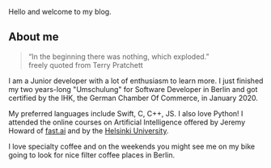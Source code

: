 Hello and welcome to my blog.

## About me


>  “In the beginning there was nothing, which exploded.” <br> freely quoted from Terry Pratchett </br>


I am a Junior developer with a lot of enthusiasm to learn more. I just finished my two years-long "Umschulung" for Software Developer in Berlin and got certified by the IHK, the German Chamber Of Commerce, in January 2020. 

My preferred languages include Swift, C, C++, JS. I also love Python! I attended the online courses on Artificial Intelligence offered by Jeremy Howard of [fast.ai](https://course.fast.ai) and by the [Helsinki University](https://www.elementsofai.com). 

I love specialty coffee and on the weekends you might see me on my bike going to look for nice filter coffee places in Berlin. 
